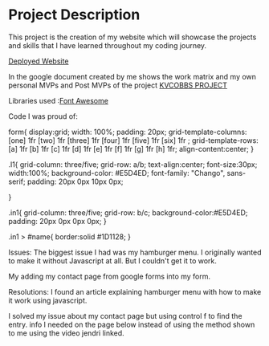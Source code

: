  # Project Description
This project is the creation of my website which will showcase the projects and skills that I have learned throughout my coding journey. 

[Deployed Website](kvcobbs.netlify.app)

In the google document created by me shows the work matrix and my own personal MVPs and Post MVPs of the project 
[KVCOBBS PROJECT](Project%20Worksheet.docx)

Libraries used :[Font Awesome](https://fontawesome.com/v4.7.0/)

Code I was proud of: 

form{
  display:grid;
  width: 100%;
  padding: 20px;
  grid-template-columns: [one] 1fr [two] 1fr [three] 1fr [four] 1fr [five] 1fr [six] 1fr ;
  grid-template-rows:  [a] 1fr [b] 1fr [c] 1fr [d] 1fr  [e] 1fr [f] 1fr [g] 1fr [h] 1fr;
  align-content:center;
}


.l1{
  grid-column: three/five;
  grid-row: a/b;
  text-align:center;
  font-size:30px;
  width:100%;
  background-color: #E5D4ED;
  font-family: "Chango", sans-serif;
  padding: 20px 0px 10px 0px;

}

.in1{
  grid-column: three/five;
  grid-row: b/c;
  background-color:#E5D4ED;
  padding: 20px 0px 0px 0px;
}

.in1 > #name{
  border:solid #1D1128;
}


Issues:
The biggest issue I had was my hamburger menu. I originally wanted to make it without Javascript at all. But I couldn't get it to work. 

My adding my contact page from google forms into my form. 

Resolutions: I found an article explaining hamburger menu with how to make it work using javascript. 
 
I solved my issue about my contact page but using control f to find the entry. info I needed on the page below instead of using the method shown to me using the video jendri linked. 





